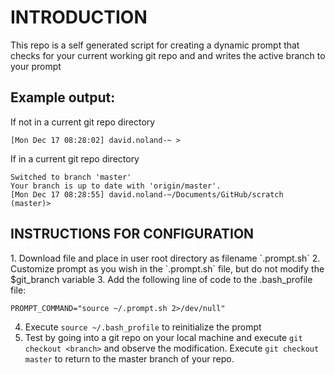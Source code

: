 <h1>INTRODUCTION</h1>

This repo is a self generated script for creating a dynamic prompt that checks for your current working git repo and and writes the active branch to your prompt

<h2>Example output:</h2>

If not in a current git repo directory

```
[Mon Dec 17 08:28:02] david.noland-~ >
```

If in a current git repo directory

```
Switched to branch 'master'
Your branch is up to date with 'origin/master'.
[Mon Dec 17 08:28:55] david.noland-~/Documents/GitHub/scratch (master)>
```
<h2>INSTRUCTIONS FOR CONFIGURATION</h2>
1. Download file and place in user root directory as filename `.prompt.sh`
2. Customize prompt as you wish in the `.prompt.sh` file, but do not modify the $git_branch variable
3. Add the following line of code to the .bash_profile file:

```
PROMPT_COMMAND="source ~/.prompt.sh 2>/dev/null"
```

4. Execute `source ~/.bash_profile` to reinitialize the prompt
5. Test by going into a git repo on your local machine and execute `git checkout <branch>` and observe the modification.  Execute `git checkout master` to return to the master branch of your repo.
